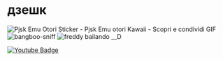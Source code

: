 # дзешк
![Pjsk Emu Otori Sticker - Pjsk Emu otori Kawaii - Scopri e condividi GIF](https://github.com/user-attachments/assets/9fb26115-f8ed-4732-9374-45ee380b263c)
![bangboo-sniff](https://github.com/user-attachments/assets/1c097fa0-d9dc-46b9-94d6-425d37b560d5)
![freddy bailando __D](https://github.com/user-attachments/assets/b7f8868b-3dbc-4789-b489-a21a2ffdb31d)
<div id="badges">
  <a href="https://www.youtube.com/watch?v=wqZGpjF3qbA">
    <img src="https://img.shields.io/badge/YouTube-red?style=for-the-badge&logo=youtube&logoColor=white" alt="Youtube Badge"/>
  </a>
</div>
